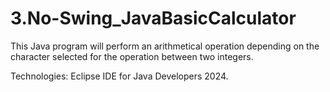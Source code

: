 # 3.No-Swing_JavaBasicCalculator
This Java program will perform an arithmetical operation depending on the character selected for the operation between two integers.

Technologies:
Eclipse IDE for Java Developers 2024.
